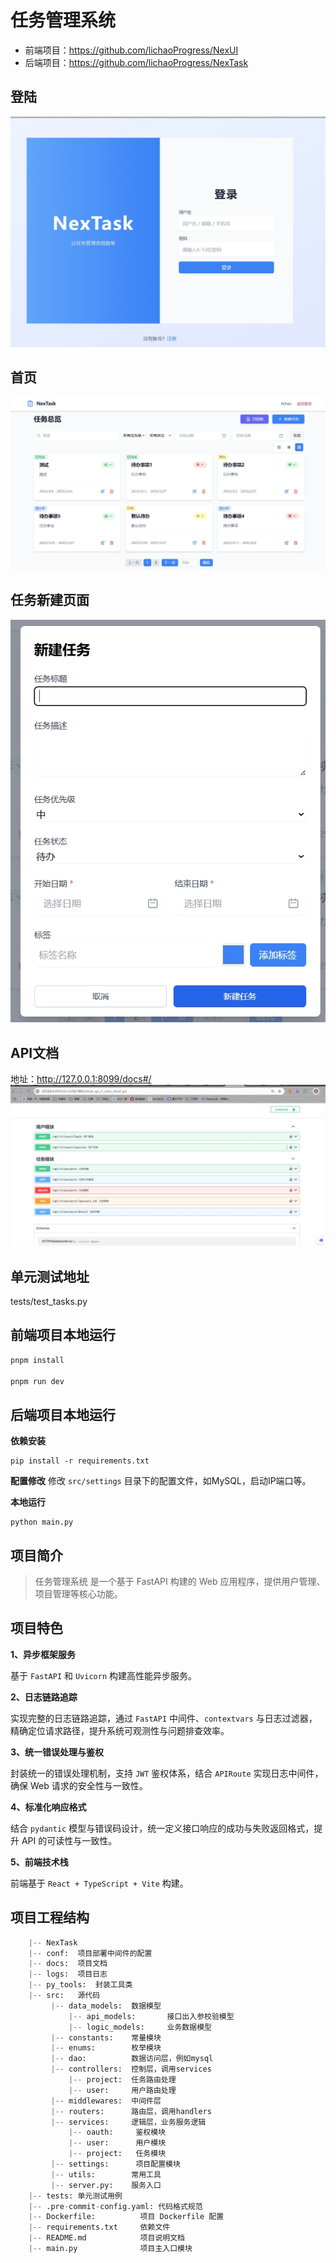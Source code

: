 # 任务管理系统
- 前端项目：https://github.com/lichaoProgress/NexUI
- 后端项目：https://github.com/lichaoProgress/NexTask


## 登陆
![nextask_login.png](docs/images/nextask_login.png)

## 首页
![nextask_index.png](docs/images/nextask_index.png)

## 任务新建页面
![nextask_create.png](docs/images/nextask_create.png)

## API文档
地址：http://127.0.0.1:8099/docs#/
![nextask_API.png](docs/images/nextask_API.png)

## 单元测试地址
tests/test_tasks.py


## 前端项目本地运行
```bash
pnpm install

pnpm run dev
```

## 后端项目本地运行
**依赖安装**
```
pip install -r requirements.txt
```

**配置修改**
修改 `src/settings` 目录下的配置文件，如MySQL，启动IP端口等。

**本地运行**
```
python main.py
```



## 项目简介
> 任务管理系统 是一个基于 FastAPI 构建的 Web 应用程序，提供用户管理、项目管理等核心功能。


## 项目特色
**1、异步框架服务**

基于 `FastAPI` 和 `Uvicorn` 构建高性能异步服务。

**2、日志链路追踪**

实现完整的日志链路追踪，通过 `FastAPI` 中间件、`contextvars` 与日志过滤器，精确定位请求路径，提升系统可观测性与问题排查效率。

**3、统一错误处理与鉴权** 

封装统一的错误处理机制，支持 `JWT` 鉴权体系，结合 `APIRoute` 实现日志中间件，确保 Web 请求的安全性与一致性。

**4、标准化响应格式**

结合 `pydantic` 模型与错误码设计，统一定义接口响应的成功与失败返回格式，提升 API 的可读性与一致性。

**5、前端技术栈**

前端基于 `React + TypeScript + Vite` 构建。



## 项目工程结构

```python
    |-- NexTask
    |-- conf:  项目部署中间件的配置
    |-- docs:  项目文档
    |-- logs:  项目日志
    |-- py_tools:  封装工具类
    |-- src:   源代码
         |-- data_models:  数据模型
             |-- api_models:       接口出入参校验模型
             |-- logic_models:     业务数据模型
         |-- constants:    常量模块
         |-- enums:        枚举模块
         |-- dao:          数据访问层，例如mysql
         |-- controllers:  控制层，调用services 
             |-- project:  任务路由处理
             |-- user:     用户路由处理
         |-- middlewares:  中间件层
         |-- routers:      路由层，调用handlers
         |-- services:     逻辑层，业务服务逻辑
             |-- oauth:     鉴权模块 
             |-- user:      用户模块 
             |-- project:   任务模块
         |-- settings:      项目配置模块
         |-- utils:        常用工具
         |-- server.py:    服务入口
    |-- tests: 单元测试用例
    |-- .pre-commit-config.yaml: 代码格式规范
    |-- Dockerfile:          项目 Dockerfile 配置
    |-- requirements.txt     依赖文件
    |-- README.md            项目说明文档
    |-- main.py              项目主入口模块
```